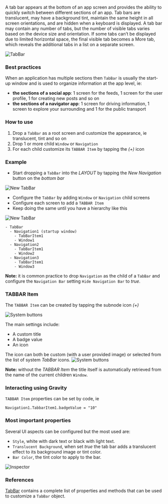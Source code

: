A tab bar appears at the bottom of an app screen and provides the ability to quickly switch between different sections of an app. Tab bars are translucent, may have a background tint, maintain the same height in all screen orientations, and are hidden when a keyboard is displayed. A tab bar may contain any number of tabs, but the number of visible tabs varies based on the device size and orientation. If some tabs can’t be displayed due to limited horizontal space, the final visible tab becomes a More tab, which reveals the additional tabs in a list on a separate screen.

![TabBar](images/TabBar_main.png)

### Best practices
When an application has multiple sections then `TabBar` is usually the start-up window and is used to organize information at the app level, ie:

* **the sections of a social app**: 1 screen for the feeds, 1 screen for the user profile, 1 for creating new posts and so on
* **the sections of a navigator app**: 1 screen for driving information, 1 screen to explore your surrounding and 1 for the public transport

### How to use
1. Drop a `TabBar` as a root screen and customize the appearance, ie translucent, tint and so on
1. Drop 1 or more child `Window` or `Navigation`
1. For each child customize its `TABBAR Item` by tapping the _(+)_ icon

### Example
- Start dropping a `TabBar` into the _LAYOUT_ by tapping the _New Navigation_ button on the _bottom bar_

![New TabBar](images/TabBar0.png)

- Configure the `TabBar` by adding `Window` or `Navigation` child screens
- Configure each screen to add a `TABBAR Item` 
- Keep doing the same until you have a hierarchy like this

![New TabBar](images/TabBar5.png)

```
- TabBar
  - Navigation1 (startup window)  
    - TabBarItem1
    - Window1
  - Navigation2
    - TabBarItem1
    - Window2
  - Navigation3
    - TabBarItem1
    - Window3
```

**Note:** it is common practice to drop `Navigation` as the child of a `TabBar` and configure the `Navigation Bar` setting `Hide Navigation Bar` to _true_.

### TABBAR Item
The `TABBAR Item` can be created by tapping the subnode icon _(+)_

![System buttons](images/TabBar2.png)

The main settings include:
- A custom title
- A badge value
- An icon

The icon can both be custom (with a user provided image) or selected from the list of system _TabBar_ icons.
![System buttons](images/TabBar3.png)

**Note:** without the _TABBAR Item_ the title itself is automatically retrieved from the name of the current children `Window`.

### Interacting using Gravity
`TABBAR Item` properties can be set by code, ie

```
Navigation1.TabbarItem1.badgeValue = "10"
```

### Most important properties
Several UI aspects can be configured but the most used are:
- `Style`, white with dark text or black with light text.
- `Translucent Background`, when set _true_ the tab bar adds a translucent effect to its background image or tint color.
- `Bar Color`, the tint color to apply to the bar.

![Inspector](images/TabBar_inspector.png)

### References
[TabBar](../classes/TabBar.html) contains a complete list of properties and methods that can be used to customize a `TabBar` object.